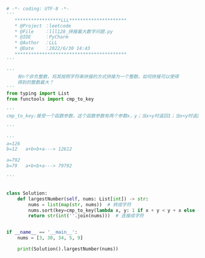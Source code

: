 
<BlogInfo id="1035" title="131.拼接最大数字问题" author="白日梦想猿" pv=0 read_times=0 pre_cost_time=0分47秒 category="leetcode" tag_list="['leetcode']" create_time="2022.06.30 14:43:06" update_time="2022.06.30 14:59:25" />

```python
# -*- coding: UTF-8 -*-
'''
   *****************LLL*********************
   * @Project ：leetcode                       
   * @File    ：lll128_拼接最大数字问题.py                  
   * @IDE     ：PyCharm             
   * @Author  ：LLL                         
   * @Date    ：2022/6/30 14:43             
   *****************************************
'''

'''
    有n个非负整数，将其按照字符串拼接的方式拼接为一个整数。如何拼接可以使得
    得到的整数最大？
'''
from typing import List
from functools import cmp_to_key

'''
cmp_to_key:接受一个函数参数，这个函数参数有两个参数x，y；当x>y时返回1；当x<y时返回-1；相等则返回0。

'''

'''
a=126
b=12   a+b>b+a---> 12612

a=792
b=79   a+b<b+a---> 79792

'''


class Solution:
    def largestNumber(self, nums: List[int]) -> str:
        nums = list(map(str, nums))  # 转成字符
        nums.sort(key=cmp_to_key(lambda x, y: 1 if x + y < y + x else -1))  # 比较排序
        return str(int(''.join(nums)))  # 连接成字符


if __name__ == '__main__':
    nums = [3, 30, 34, 5, 9]

    print(Solution().largestNumber(nums))

```
